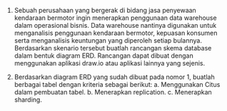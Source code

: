 1. Sebuah perusahaan yang bergerak di bidang jasa penyewaan kendaraan bermotor ingin menerapkan penggunaan data warehouse dalam operasional bisnis. Data warehouse nantinya digunakan untuk menganalisis penggunaan kendaraan bermotor, kepuasan konsumen serta menganalisis keuntungan yang diperoleh setiap bulannya. Berdasarkan skenario tersebut buatlah rancangan skema database dalam bentuk diagram ERD. Rancangan dapat dibuat dengan menggunakan aplikasi draw.io atau aplikasi lainnya yang sejenis.

2. Berdasarkan diagram ERD yang sudah dibuat pada nomor 1, buatlah berbagai tabel dengan kriteria sebagai berikut:
    a. Menggunakan Citus dalam pembuatan tabel.
    b. Menerapkan replication.
    c. Menerapkan sharding.